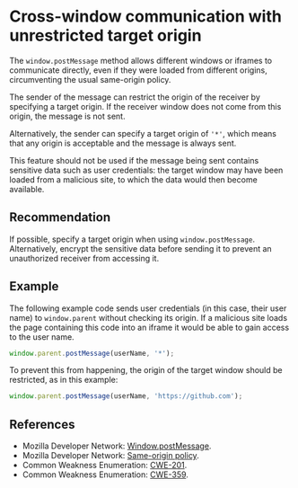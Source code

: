 # Cross-window communication with unrestricted target origin
The `window.postMessage` method allows different windows or iframes to communicate directly, even if they were loaded from different origins, circumventing the usual same-origin policy.

The sender of the message can restrict the origin of the receiver by specifying a target origin. If the receiver window does not come from this origin, the message is not sent.

Alternatively, the sender can specify a target origin of `'*'`, which means that any origin is acceptable and the message is always sent.

This feature should not be used if the message being sent contains sensitive data such as user credentials: the target window may have been loaded from a malicious site, to which the data would then become available.


## Recommendation
If possible, specify a target origin when using `window.postMessage`. Alternatively, encrypt the sensitive data before sending it to prevent an unauthorized receiver from accessing it.


## Example
The following example code sends user credentials (in this case, their user name) to `window.parent` without checking its origin. If a malicious site loads the page containing this code into an iframe it would be able to gain access to the user name.


```javascript
window.parent.postMessage(userName, '*');

```
To prevent this from happening, the origin of the target window should be restricted, as in this example:


```javascript
window.parent.postMessage(userName, 'https://github.com');

```

## References
* Mozilla Developer Network: [Window.postMessage](https://developer.mozilla.org/en-US/docs/Web/API/Window/postMessage).
* Mozilla Developer Network: [Same-origin policy](https://developer.mozilla.org/en-US/docs/Web/Security/Same-origin_policy).
* Common Weakness Enumeration: [CWE-201](https://cwe.mitre.org/data/definitions/201.html).
* Common Weakness Enumeration: [CWE-359](https://cwe.mitre.org/data/definitions/359.html).
